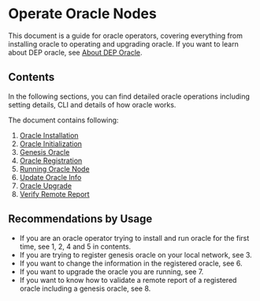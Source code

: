 # Operate Oracle Nodes

This document is a guide for oracle operators, covering everything from installing oracle to operating and upgrading oracle.
If you want to learn about DEP oracle, see [About DEP Oracle](../0-about-dep-oracle.md).

## Contents

In the following sections, you can find detailed oracle operations including setting details, CLI and details of how oracle works.

The document contains following:
1. [Oracle Installation](1-oracle-installation.md)
2. [Oracle Initialization](2-oracle-intialization.md)
3. [Genesis Oracle](3-genesis-oracle.md)
4. [Oracle Registration](4-oracle-registration.md)
5. [Running Oracle Node](5-running-oracle-node.md)
6. [Update Oracle Info](6-update-oracle-info.md)
7. [Oracle Upgrade](7-oracle-upgrade.md)
8. [Verify Remote Report](8-verify-remote-report.md)

## Recommendations by Usage
- If you are an oracle operator trying to install and run oracle for the first time, see 1, 2, 4 and 5 in contents.
- If you are trying to register genesis oracle on your local network, see 3.
- If you want to change the information in the registered oracle, see 6.
- If you want to upgrade the oracle you are running, see 7.
- If you want to know how to validate a remote report of a registered oracle including a genesis oracle, see 8.